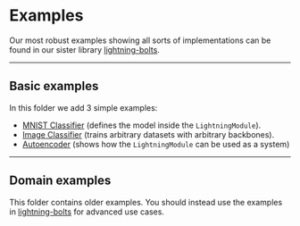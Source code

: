 # Examples

Our most robust examples showing all sorts of implementations
can be found in our sister library [lightning-bolts](https://lightning-bolts.readthedocs.io/en/latest/convolutional.html#gpt-2).

______________________________________________________________________

## Basic examples

In this folder we add 3 simple examples:

- [MNIST Classifier](https://github.com/PyTorchLightning/pytorch-lightning/blob/master/pl_examples/basic_examples/simple_image_classifier.py) (defines the model inside the `LightningModule`).
- [Image Classifier](https://github.com/PyTorchLightning/pytorch-lightning/blob/master/pl_examples/basic_examples/backbone_image_classifier.py) (trains arbitrary datasets with arbitrary backbones).
- [Autoencoder](https://github.com/PyTorchLightning/pytorch-lightning/blob/master/pl_examples/basic_examples/autoencoder.py) (shows how the `LightningModule` can be used as a system)

______________________________________________________________________

## Domain examples

This folder contains older examples. You should instead use the examples
in [lightning-bolts](https://lightning-bolts.readthedocs.io/en/latest/convolutional.html#gpt-2)
for advanced use cases.
